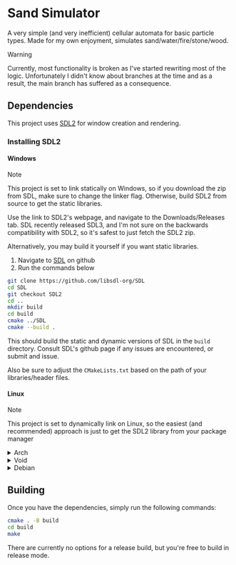 # Sand Simulator

A very simple (and very inefficient) cellular automata for basic particle types. Made for my own enjoyment, simulates sand/water/fire/stone/wood.

> [!WARNING]
> Currently, most functionality is broken as I've started rewriting most of the logic. Unfortunately I didn't know about branches at the time and as a result, the main branch has suffered as a consequence.

## Dependencies

This project uses [SDL2](https://www.libsdl.org/) for window creation and rendering.

### Installing SDL2

#### Windows

> [!NOTE]
> This project is set to link statically on Windows, so if you download the zip from SDL, make sure to change the linker flag. Otherwise, build SDL2 from source to get the static libraries.

Use the link to SDL2's webpage, and navigate to the Downloads/Releases tab. SDL recently released SDL3,
and I'm not sure on the backwards compatibility with SDL2, so it's safest to just fetch the SDL2 zip.

Alternatively, you may build it yourself if you want static libraries.

1. Navigate to [SDL](https://github.com/libsdl-org/SDL) on github
2. Run the commands below

```bash
git clone https://github.com/libsdl-org/SDL
cd SDL
git checkout SDL2
cd ..
mkdir build
cd build
cmake ../SDL
cmake --build .
```

This should build the static and dynamic versions of SDL in the `build` directory. Consult SDL's github page if any issues are encountered, or submit and issue.

Also be sure to adjust the `CMakeLists.txt` based on the path of your libraries/header files.

#### Linux

> [!NOTE]
> This project is set to dynamically link on Linux, so the easiest (and recommended) approach is just to get the SDL2 library from your package manager

<details>
    <summary>Arch</summary>

```bash
sudo pacman -S sdl2
```

</details>

<details>
    <summary>Void</summary>

```bash
sudo xbps-install -S SDL2-devel
```

</details>

<details>
    <summary>Debian</summary>

```bash
sudo apt install libsdl2-dev
```

</details>

## Building

Once you have the dependencies, simply run the following commands:

```bash
cmake . -B build
cd build
make
```

There are currently no options for a release build, but you're free to build in release mode.
